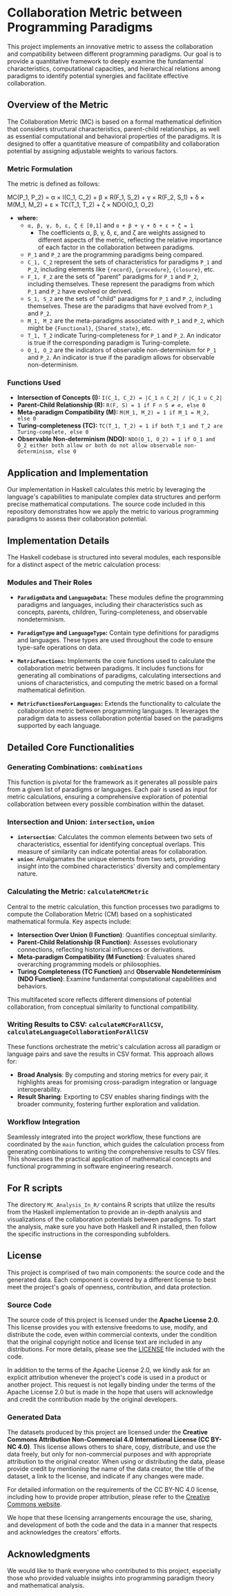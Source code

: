 # Collaboration Metric between Programming Paradigms

This project implements an innovative metric to assess the collaboration and compatibility between different programming paradigms. Our goal is to provide a quantitative framework to deeply examine the fundamental characteristics, computational capacities, and hierarchical relations among paradigms to identify potential synergies and facilitate effective collaboration.

## Overview of the Metric

The Collaboration Metric (MC) is based on a formal mathematical definition that considers structural characteristics, parent-child relationships, as well as essential computational and behavioral properties of the paradigms. It is designed to offer a quantitative measure of compatibility and collaboration potential by assigning adjustable weights to various factors.

### Metric Formulation

The metric is defined as follows:

MC(P_1, P_2) = α × I(C_1, C_2) + β × R(F_1, S_2) + γ × R(F_2, S_1) + δ × M(M_1, M_2) + ε × TC(T_1, T_2) + ζ × NDO(O_1, O_2)


- **where:**
  - `α, β, γ, δ, ε, ζ ∈ [0,1]` and `α + β + γ + δ + ε + ζ = 1`
    - The coefficients α, β, γ, δ, ε, and ζ are weights assigned to different aspects of the metric, reflecting the relative importance of each factor in the collaboration between paradigms.
  - `P_1` and `P_2` are the programming paradigms being compared.
  - `C_1, C_2` represent the sets of characteristics for paradigms `P_1` and `P_2`, including elements like `{record}`, `{procedure}`, `{closure}`, etc.
  - `F_1, F_2` are the sets of "parent" paradigms for `P_1` and `P_2`, including themselves. These represent the paradigms from which `P_1` and `P_2` have evolved or derived.
  - `S_1, S_2` are the sets of "child" paradigms for `P_1` and `P_2`, including themselves. These are the paradigms that have evolved from `P_1` and `P_2`.
  - `M_1, M_2` are the meta-paradigms associated with `P_1` and `P_2`, which might be `{Functional}`, `{Shared_state}`, etc.
  - `T_1, T_2` indicate Turing-completeness for `P_1` and `P_2`. An indicator is true if the corresponding paradigm is Turing-complete.
  - `O_1, O_2` are the indicators of observable non-determinism for `P_1` and `P_2`. An indicator is true if the paradigm allows for observable non-determinism.

### Functions Used

- **Intersection of Concepts (I):** `I(C_1, C_2) = |C_1 ∩ C_2| / |C_1 ∪ C_2|`
- **Parent-Child Relationship (R):** `R(F, S) = 1 if F ∩ S ≠ ∅, else 0`
- **Meta-paradigm Compatibility (M):** `M(M_1, M_2) = 1 if M_1 = M_2, else 0`
- **Turing-completeness (TC):** `TC(T_1, T_2) = 1 if both T_1 and T_2 are Turing-complete, else 0`
- **Observable Non-determinism (NDO):** `NDO(O_1, O_2) = 1 if O_1 and O_2 either both allow or both do not allow observable non-determinism, else 0`

## Application and Implementation

Our implementation in Haskell calculates this metric by leveraging the language's capabilities to manipulate complex data structures and perform precise mathematical computations. The source code included in this repository demonstrates how we apply the metric to various programming paradigms to assess their collaboration potential.

## Implementation Details

The Haskell codebase is structured into several modules, each responsible for a distinct aspect of the metric calculation process:

### Modules and Their Roles

- **`ParadigmData` and `LanguageData`:** These modules define the programming paradigms and languages, including their characteristics such as concepts, parents, children, Turing-completeness, and observable nondeterminism.

- **`ParadigmType` and `LanguageType`:** Contain type definitions for paradigms and languages. These types are used throughout the code to ensure type-safe operations on data.

- **`MetricFunctions`:** Implements the core functions used to calculate the collaboration metric between paradigms. It includes functions for generating all combinations of paradigms, calculating intersections and unions of characteristics, and computing the metric based on a formal mathematical definition.

- **`MetricFunctionsForLanguages`:** Extends the functionality to calculate the collaboration metric between programming languages. It leverages the paradigm data to assess collaboration potential based on the paradigms supported by each language.

## Detailed Core Functionalities

### Generating Combinations: `combinations`

This function is pivotal for the framework as it generates all possible pairs from a given list of paradigms or languages. Each pair is used as input for metric calculations, ensuring a comprehensive exploration of potential collaboration between every possible combination within the dataset.

### Intersection and Union: `intersection`, `union`

- **`intersection`**: Calculates the common elements between two sets of characteristics, essential for identifying conceptual overlaps. This measure of similarity can indicate potential areas for collaboration.
- **`union`**: Amalgamates the unique elements from two sets, providing insight into the combined characteristics' diversity and complementary nature.

### Calculating the Metric: `calculateMCMetric`

Central to the metric calculation, this function processes two paradigms to compute the Collaboration Metric (CM) based on a sophisticated mathematical formula. Key aspects include:

- **Intersection Over Union (I Function)**: Quantifies conceptual similarity.
- **Parent-Child Relationship (R Function)**: Assesses evolutionary connections, reflecting historical influences or derivations.
- **Meta-paradigm Compatibility (M Function)**: Evaluates shared overarching programming models or philosophies.
- **Turing Completeness (TC Function)** and **Observable Nondeterminism (NDO Function)**: Examine fundamental computational capabilities and behaviors.

This multifaceted score reflects different dimensions of potential collaboration, from conceptual similarity to functional compatibility.

### Writing Results to CSV: `calculateMCForAllCSV`, `calculateLanguageCollaborationForAllCSV`

These functions orchestrate the metric's calculation across all paradigm or language pairs and save the results in CSV format. This approach allows for:

- **Broad Analysis**: By computing and storing metrics for every pair, it highlights areas for promising cross-paradigm integration or language interoperability.
- **Result Sharing**: Exporting to CSV enables sharing findings with the broader community, fostering further exploration and validation.

### Workflow Integration

Seamlessly integrated into the project workflow, these functions are coordinated by the `main` function, which guides the calculation process from generating combinations to writing the comprehensive results to CSV files. This showcases the practical application of mathematical concepts and functional programming in software engineering research.


## For R scripts

The directory `MC_Analysis_In_R/` contains R scripts that utilize the results from the Haskell implementation to provide an in-depth analysis and visualizations of the collaboration potentials between paradigms. To start the analysis, make sure you have both Haskell and R installed, then follow the specific instructions in the corresponding subfolders.

## License

This project is comprised of two main components: the source code and the generated data. Each component is covered by a different license to best meet the project's goals of openness, contribution, and data protection.

### Source Code
The source code of this project is licensed under the **Apache License 2.0**. This license provides you with extensive freedoms to use, modify, and distribute the code, even within commercial contexts, under the condition that the original copyright notice and license text are included in any distributions. For more details, please see the [LICENSE](LICENSE) file included with the code.

In addition to the terms of the Apache License 2.0, we kindly ask for an explicit attribution whenever the project's code is used in a product or another project. This request is not legally binding under the terms of the Apache License 2.0 but is made in the hope that users will acknowledge and credit the contribution made by the original developers.

### Generated Data
The datasets produced by this project are licensed under the **Creative Commons Attribution Non-Commercial 4.0 International License (CC BY-NC 4.0)**. This license allows others to share, copy, distribute, and use the data freely, but only for non-commercial purposes and with appropriate attribution to the original creator. When using or distributing the data, please provide credit by mentioning the name of the data creator, the title of the dataset, a link to the license, and indicate if any changes were made.

For detailed information on the requirements of the CC BY-NC 4.0 license, including how to provide proper attribution, please refer to the [Creative Commons website](https://creativecommons.org/licenses/by-nc/4.0/).

We hope that these licensing arrangements encourage the use, sharing, and development of both the code and the data in a manner that respects and acknowledges the creators' efforts.


## Acknowledgments

We would like to thank everyone who contributed to this project, especially those who provided valuable insights into programming paradigm theory and mathematical analysis.
